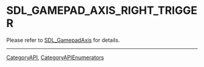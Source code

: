 # SDL_GAMEPAD_AXIS_RIGHT_TRIGGER

Please refer to [SDL_GamepadAxis](SDL_GamepadAxis) for details.

----
[CategoryAPI](CategoryAPI), [CategoryAPIEnumerators](CategoryAPIEnumerators)

